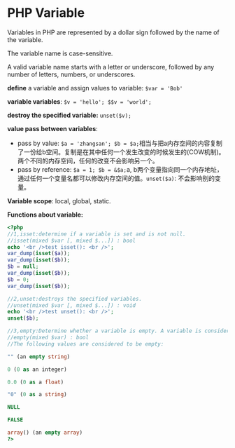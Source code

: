 # PHP Variable

Variables in PHP are represented by a dollar sign followed by the name of the variable.

The variable name is case-sensitive.

A valid variable name starts with a letter or underscore, followed by any number of letters, numbers, or underscores.

**define** a variable and assign values to variable: `$var = 'Bob'`

**variable variables**: `$v = 'hello'; $$v = 'world';`

**destroy the specified variable:** `unset($v);`

**value pass between variables**: 

- pass by value: `$a = 'zhangsan'; $b = $a;`相当与把a内存空间的内容复制了一份给b空间。复制是在其中任何一个发生改变的时候发生的(COW机制)。两个不同的内存空间，任何的改变不会影响另一个。
- pass by reference: `$a = 1; $b = &$a;`a, b两个变量指向同一个内存地址，通过任何一个变量名都可以修改内存空间的值。`unset($a)`: 不会影响别的变量。

**Variable scope**: local, global, static.

**Functions about variable:** 

```php
<?php
//1,isset:determine if a variable is set and is not null.
//isset(mixed $var [, mixed $...]) : bool
echo '<br />test isset(): <br />';
var_dump(isset($a));
var_dump(isset($b));
$b = null;
var_dump(isset($b));
$b = 0;
var_dump(isset($b));

//2,unset:destroys the specified variables.
//unset(mixed $var [, mixed $...]) : void
echo '<br />test unset(): <br />';
unset($b);

//3,empty:Determine whether a variable is empty. A variable is considered empty if it does not exist or if its value equals FALSE. 
//empty(mixed $var) : bool 
//The following values are considered to be empty: 

"" (an empty string) 

0 (0 as an integer) 

0.0 (0 as a float) 

"0" (0 as a string) 

NULL 

FALSE 

array() (an empty array) 
?>
```

